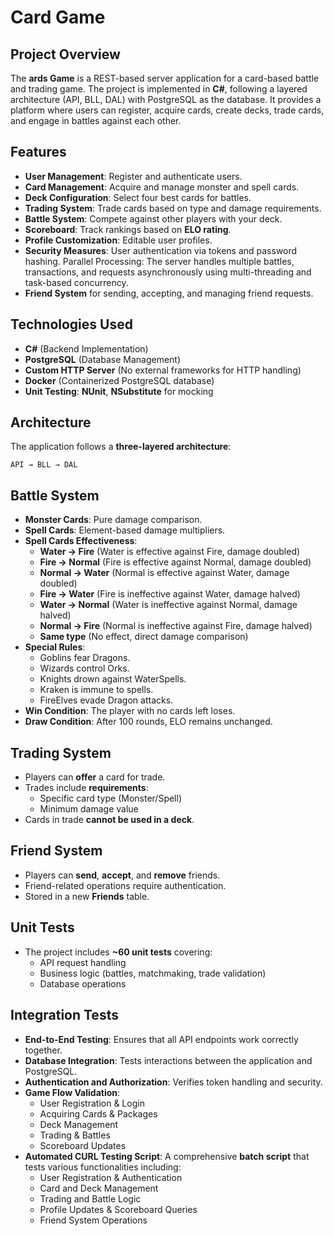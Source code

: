 # Card Game

## Project Overview
The **ards Game** is a REST-based server application for a card-based battle and trading game. The project is implemented in **C#**, following a layered architecture (API, BLL, DAL) with PostgreSQL as the database. It provides a platform where users can register, acquire cards, create decks, trade cards, and engage in battles against each other.

## Features
- **User Management**: Register and authenticate users.
- **Card Management**: Acquire and manage monster and spell cards.
- **Deck Configuration**: Select four best cards for battles.
- **Trading System**: Trade cards based on type and damage requirements.
- **Battle System**: Compete against other players with your deck.
- **Scoreboard**: Track rankings based on **ELO rating**.
- **Profile Customization**: Editable user profiles.
- **Security Measures**: User authentication via tokens and password hashing.
Parallel Processing: The server handles multiple battles, transactions, and requests asynchronously using multi-threading and task-based concurrency.
- **Friend System** for sending, accepting, and managing friend requests.

## Technologies Used
- **C#** (Backend Implementation)
- **PostgreSQL** (Database Management)
- **Custom HTTP Server** (No external frameworks for HTTP handling)
- **Docker** (Containerized PostgreSQL database)
- **Unit Testing**: **NUnit**, **NSubstitute** for mocking

## Architecture
The application follows a **three-layered architecture**:
```plaintext
API → BLL → DAL
```

## Battle System
- **Monster Cards**: Pure damage comparison.
- **Spell Cards**: Element-based damage multipliers.
- **Spell Cards Effectiveness**:
  - **Water → Fire** (Water is effective against Fire, damage doubled)
  - **Fire → Normal** (Fire is effective against Normal, damage doubled)
  - **Normal → Water** (Normal is effective against Water, damage doubled)
  - **Fire → Water** (Fire is ineffective against Water, damage halved)
  - **Water → Normal** (Water is ineffective against Normal, damage halved)
  - **Normal → Fire** (Normal is ineffective against Fire, damage halved)
  - **Same type** (No effect, direct damage comparison)
- **Special Rules**:
  - Goblins fear Dragons.
  - Wizards control Orks.
  - Knights drown against WaterSpells.
  - Kraken is immune to spells.
  - FireElves evade Dragon attacks.
- **Win Condition**: The player with no cards left loses.
- **Draw Condition**: After 100 rounds, ELO remains unchanged.

## Trading System
- Players can **offer** a card for trade.
- Trades include **requirements**:
  - Specific card type (Monster/Spell)
  - Minimum damage value
- Cards in trade **cannot be used in a deck**.

## Friend System
- Players can **send**, **accept**, and **remove** friends.
- Friend-related operations require authentication.
- Stored in a new **Friends** table.

## Unit Tests
- The project includes **~60 unit tests** covering:
  - API request handling
  - Business logic (battles, matchmaking, trade validation)
  - Database operations

## Integration Tests
- **End-to-End Testing**: Ensures that all API endpoints work correctly together.
- **Database Integration**: Tests interactions between the application and PostgreSQL.
- **Authentication and Authorization**: Verifies token handling and security.
- **Game Flow Validation**:
  - User Registration & Login
  - Acquiring Cards & Packages
  - Deck Management
  - Trading & Battles
  - Scoreboard Updates
- **Automated CURL Testing Script**: A comprehensive **batch script** that tests various functionalities including:
  - User Registration & Authentication
  - Card and Deck Management
  - Trading and Battle Logic
  - Profile Updates & Scoreboard Queries
  - Friend System Operations
